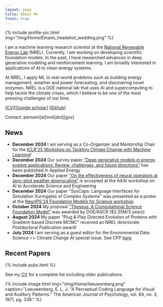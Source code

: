 ```yaml
---
layout: page
title: About Me
front: true
---
```



{%
    include profile-pic.html
    img="/img/Home/Emami_headshot_wedding.png"
%}

I am a machine learning research scientist at the [National Renewable Energy Lab](https://www.nrel.gov/) (NREL). Currently, I am working on developing scientific foundation models. In the past, I have researched advances in deep generative modeling and reinforcement learning. I am broadly interested in applications of AI to clean energy systems. 

At NREL, I apply ML to real-world problems such as building energy management, weather and power forecasting, and discovering novel enzymes.
NREL is a DOE national lab that uses AI and supercomputing to help tackle the climate crises, which I believe to be one of the most pressing challenges of our time. 

[[CV](pdfs/cv.pdf)][[Google scholar](https://scholar.google.com/citations?user=WSU6_r0AAAAJ&hl=en)] [[Github](https://github.com/pemami4911)]

Contact: pemami[at]nrel[dot][gov]


## News

* **December 2024** I am serving as a Co-Organizer and Mentorship Chair for the [ICLR'25 Workshop on Tackling Climate Change with Machine Learning](https://www.climatechange.ai/events/iclr2025)! 
* **December 2024** Our survey paper ["Deep generative models in energy system applications: Review, challenges, and future directions"](https://www.sciencedirect.com/science/article/pii/S0306261924024437) has been published in Applied Energy
* **December 2024** Our paper ["On the effectiveness of neural operators at zero-shot weather downscaling"](https://arxiv.org/abs/2409.13955) is accepted at the AAAI workshop on AI to Accelerate Science and Engineering
* **December 2024** Our paper "SysCaps: Language Interfaces for Simulation Surrogates of Complex Systems" was presented as a poster at the [NeurIPS'24 Foundation Models for Science workshop](https://openreview.net/group?id=NeurIPS.cc/2024/Workshop/FM4Science#tab-accept-poster)
* **October 2024** My proposal ["Theseus: A Computational Science Foundation Model"](https://github.com/NREL-Theseus?view_as=public) was awarded by DOE/ASCR ($2.35M/3 years)
* **August 2024** My paper "Plug & Play Directed Evolution of Proteins with Gradient-based Discrete MCMC" received an NREL directorate Postdoctoral Publication award!
* **July 2024** I am serving as a guest editor for the Environmental Data Science <> Climate Change AI special issue. See CFP [here](https://www.cambridge.org/core/journals/environmental-data-science/announcements/call-for-papers/call-for-papers-tackling-climate-change-with-machine-learning)


## Recent Papers

{%
    include pubs.html
%}

See my [CV](pdfs/cv.pdf) for a complete list including older publications.

{%
    include image.html
    img="/img/Home/leeuwenberg.png"
    caption="Leeuwenberg, E. L. J. \"A Perceptual Coding Language for Visual and Auditory Patterns.\" The American Journal of Psychology, vol. 84, no. 3, 1971, pg. 338."
%}
